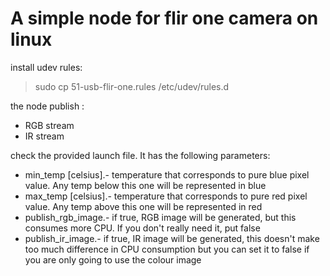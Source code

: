 # A simple node for flir one camera on linux

install udev rules:
  >sudo cp 51-usb-flir-one.rules /etc/udev/rules.d

the node publish : 
- RGB stream
- IR stream

check the provided launch file. It has the following parameters:
 - min_temp [celsius].- temperature that corresponds to pure blue pixel value. Any temp below this one will be represented in blue
 - max_temp [celsius].- temperature that corresponds to pure red pixel value. Any temp above this one will be represented in red
 - publish_rgb_image.- if true, RGB image will be generated, but this consumes more CPU. If you don't really need it, put false
 - publish_ir_image.- if true, IR image will be generated, this doesn't make too much difference in CPU consumption but you can set it to false if you are only going to use the colour image







